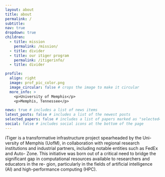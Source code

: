 ```yaml
---
layout: about
title: about
permalink: /
subtitle: 
nav: true
dropdown: true
children:
  - title: mission
    permalink: /mission/
  - title: divider
  - title: our itiger program
    permalink: /itigerinfo/
  - title: divider

profile:
  align: right
  image: prof_pic_color.png
  image_circular: false # crops the image to make it circular
  more_info: >
    <p>University of Memphis</p>
    <p>Memphis, Tennessee</p>

news: true # includes a list of news items
latest_posts: false # includes a list of the newest posts
selected_papers: false # includes a list of papers marked as "selected={true}"
social: false # includes social icons at the bottom of the page
---
```


iTiger is a transformative infrastructure project spearheaded by the Uni-
versity of Memphis (UofM), in collaboration with regional research institutions
and industrial partners, including notable entities such as FedEx and Auto-
Zone. This initiative was born out of a critical need to bridge the significant
gap in computational resources available to researchers and educators in the re-
gion, particularly in the fields of artificial intelligence (AI) and high-performance
computing (HPC).


